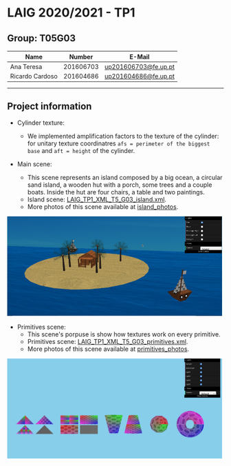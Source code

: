 # LAIG 2020/2021 - TP1

## Group: T05G03

| Name             | Number    | E-Mail                |
| ---------------- | --------- | --------------------- |
| Ana Teresa       | 201606703 | up201606703@fe.up.pt  |
| Ricardo Cardoso  | 201604686 | up201604686@fe.up.pt  |

----
## Project information

- Cylinder texture:
  - We implemented amplification factors to the texture of the cylinder: for unitary texture coordinatres `afs = perimeter of the biggest base` and `aft = height` of the cylinder.

- Main scene:
  - This scene represents an island composed by a big ocean, a circular sand island, a wooden hut with a porch, some trees and a couple boats. Inside the hut are four chairs, a table and two paintings.
  - Island scene: [LAIG_TP1_XML_T5_G03_island.xml](TP1/scenes/LAIG_TP1_XML_T5_G03_island.xml).
  - More photos of this scene available at [island_photos](TP1/island_photos).

<img src="TP1/island_photos/island_day.png" alt="Island" width="500"/>

- Primitives scene:
  - This scene's porpuse is show how textures work on every primitive.
  - Primitives scene: [LAIG_TP1_XML_T5_G03_primitives.xml](TP1/scenes/LAIG_TP1_XML_T5_G03_primitives.xml).
  - More photos of this scene available at [primitives_photos](TP1/primitives_photos).

<img src="TP1/primitives_photos/primitives.png" alt="Island" width="500"/>
